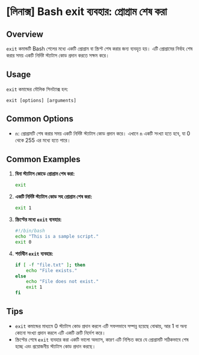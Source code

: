 # [লিনাক্স] Bash exit ব্যবহার: প্রোগ্রাম শেষ করা

## Overview
`exit` কমান্ডটি Bash শেলের মধ্যে একটি প্রোগ্রাম বা স্ক্রিপ্ট শেষ করার জন্য ব্যবহৃত হয়। এটি প্রোগ্রামের নির্বাহ শেষ করার সময় একটি নির্দিষ্ট স্ট্যাটাস কোড প্রদান করতে সক্ষম করে।

## Usage
`exit` কমান্ডের মৌলিক সিনট্যাক্স হল:

```
exit [options] [arguments]
```

## Common Options
- `n`: প্রোগ্রামটি শেষ করার সময় একটি নির্দিষ্ট স্ট্যাটাস কোড প্রদান করে। এখানে `n` একটি সংখ্যা হতে হবে, যা 0 থেকে 255 এর মধ্যে হতে পারে।

## Common Examples

1. **বিনা স্ট্যাটাস কোডে প্রোগ্রাম শেষ করা:**
   ```bash
   exit
   ```

2. **একটি নির্দিষ্ট স্ট্যাটাস কোড সহ প্রোগ্রাম শেষ করা:**
   ```bash
   exit 1
   ```

3. **স্ক্রিপ্টের মধ্যে `exit` ব্যবহার:**
   ```bash
   #!/bin/bash
   echo "This is a sample script."
   exit 0
   ```

4. **শর্তাধীন `exit` ব্যবহার:**
   ```bash
   if [ -f "file.txt" ]; then
       echo "File exists."
   else
       echo "File does not exist."
       exit 1
   fi
   ```

## Tips
- `exit` কমান্ডের মাধ্যমে 0 স্ট্যাটাস কোড প্রদান করলে এটি সফলভাবে সম্পন্ন হয়েছে বোঝায়, আর 1 বা অন্য কোনো সংখ্যা প্রদান করলে এটি একটি ত্রুটি নির্দেশ করে।
- স্ক্রিপ্টের শেষে `exit` ব্যবহার করা একটি ভালো অভ্যাস, কারণ এটি নিশ্চিত করে যে প্রোগ্রামটি সঠিকভাবে শেষ হচ্ছে এবং প্রয়োজনীয় স্ট্যাটাস কোড প্রদান করছে।